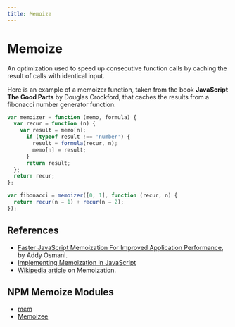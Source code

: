 ```yaml
---
title: Memoize
---
```


# Memoize

An optimization used to speed up consecutive function calls by caching the result of calls with identical input.

Here is an example of a memoizer function, taken from the book **JavaScript The Good Parts** by Douglas Crockford,
that caches the results from a fibonacci number generator function:

```js
var memoizer = function (memo, formula) {
  var recur = function (n) {
    var result = memo[n];
      if (typeof result !== 'number') {
        result = formula(recur, n);
        memo[n] = result;
      }
      return result;
  };
  return recur;
};

var fibonacci = memoizer([0, 1], function (recur, n) {
  return recur(n − 1) + recur(n − 2);
});
```

## References

* [Faster JavaScript Memoization For Improved Application Performance](https://addyosmani.com/blog/faster-javascript-memoization/), by Addy Osmani.
* [Implementing Memoization in JavaScript](http://www.sitepoint.com/implementing-memoization-in-javascript/)
* [Wikipedia article](https://en.wikipedia.org/wiki/Memoization) on Memoization.


## NPM Memoize Modules

* [mem](https://github.com/sindresorhus/mem)
* [Memoizee](https://github.com/medikoo/memoizee)
